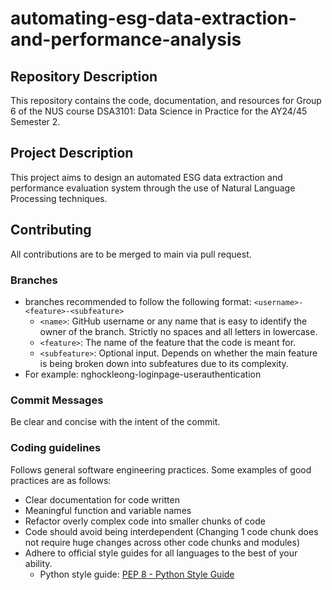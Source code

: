 # automating-esg-data-extraction-and-performance-analysis

## Repository Description
This repository contains the code, documentation, and resources for Group 6 of the NUS course DSA3101: Data Science in Practice for the AY24/45 Semester 2.

## Project Description
This project aims to design an automated ESG data extraction and performance evaluation system through the use of Natural Language Processing techniques.

## Contributing
All contributions are to be merged to main via pull request.
### Branches
- branches recommended to follow the following format: `<username>-<feature>-<subfeature>`
  - `<name>`: GitHub username or any name that is easy to identify the owner of the branch. Strictly no spaces and all letters in lowercase.
  - `<feature>`: The name of the feature that the code is meant for.
  - `<subfeature>`: Optional input. Depends on whether the main feature is being broken down into subfeatures due to its complexity.
- For example: nghockleong-loginpage-userauthentication

### Commit Messages
Be clear and concise with the intent of the commit.

### Coding guidelines
Follows general software engineering practices. Some examples of good practices are as follows:
- Clear documentation for code written
- Meaningful function and variable names
- Refactor overly complex code into smaller chunks of code
- Code should avoid being interdependent (Changing 1 code chunk does not require huge changes across other code chunks and modules)
- Adhere to official style guides for all languages to the best of your ability.
  - Python style guide: [PEP 8 - Python Style Guide](http://www.python.org/dev/peps/pep-0008/http://www.python.org/dev/peps/pep-0008/)
